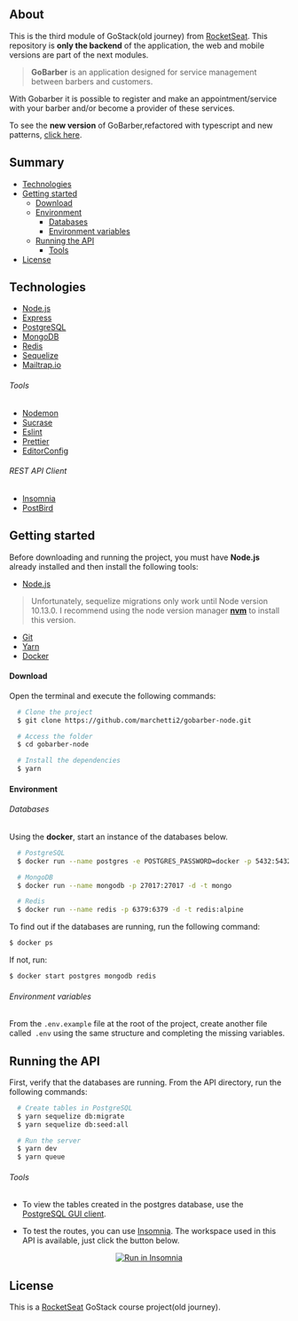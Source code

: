 <h2>About</h2>

This is the third module of GoStack(old journey) from [RocketSeat](https://rocketseat.com.br/). 
This repository is **only the backend** of the application, the web and mobile versions are part of the next modules.

> **GoBarber** is an application designed for service management between barbers and customers.

With Gobarber it is possible to register and make an appointment/service with your barber and/or become a provider of these services.

To see the **new version** of GoBarber,refactored with typescript and new patterns, [click here](https://github.com/marchetti2/gobarber-node-new-version).

<h2>Summary</h2>

- [Technologies](#technologies)
- [Getting started](#started)
  - [Download](#download)
  - [Environment](#environment)
    - [Databases](#databases)
    - [Environment variables](#variables)
  - [Running the API](#running)
    - [Tools](#tools)
- [License](#license)

<h2 id="technologies">Technologies</h2>

- [Node.js](https://nodejs.org/en/)
- [Express](http://expressjs.com/)
- [PostgreSQL](https://hub.docker.com/_/postgres)
- [MongoDB](https://hub.docker.com/_/mongo)
- [Redis](https://hub.docker.com/_/redis)
- [Sequelize](https://sequelize.org/)
- [Mailtrap.io](https://mailtrap.io/)

<h6>Tools</h6>

- [Nodemon](https://nodemon.io/)
- [Sucrase](https://github.com/alangpierce/sucrase)
- [Eslint](https://eslint.org/)
- [Prettier](https://prettier.io/)
- [EditorConfig](https://editorconfig.org/)

<h6>REST API Client</h6>

- [Insomnia](https://insomnia.rest/)
- [PostBird](https://www.electronjs.org/apps/postbird)

<h2 id="started">Getting started</h2>

Before downloading and running the project, you must have **Node.js** already installed and then install the following tools: 

- [Node.js](https://nodejs.org/en/)

> Unfortunately, sequelize migrations only work until Node version 10.13.0. I recommend using the node version manager **[nvm](https://github.com/nvm-sh/nvm)** to install this version.

- [Git](https://git-scm.com/)
- [Yarn](https://yarnpkg.com/)
- [Docker](https://www.docker.com/get-started)

<h4 id="download">Download</h4>

Open the terminal and execute the following commands: 

```bash
  # Clone the project
  $ git clone https://github.com/marchetti2/gobarber-node.git

  # Access the folder
  $ cd gobarber-node

  # Install the dependencies
  $ yarn
```
<h4 id="environment">Environment</h4>

<h6 id="databases">Databases</h6>

Using the **docker**, start an instance of the databases below.

```bash
  # PostgreSQL 
  $ docker run --name postgres -e POSTGRES_PASSWORD=docker -p 5432:5432 -d postgres

  # MongoDB
  $ docker run --name mongodb -p 27017:27017 -d -t mongo

  # Redis
  $ docker run --name redis -p 6379:6379 -d -t redis:alpine
```
To find out if the databases are running, run the following command:
```bash
$ docker ps
```
If not, run:

```bash
$ docker start postgres mongodb redis
```
<h6 id="variables">Environment variables</h6>

From the `.env.example` file at the root of the project, create another file called` .env` using the same structure and completing the missing variables.

<h2 id="running">Running the API</h2>

First, verify that the databases are running. From the API directory, run the following commands:

```bash
  # Create tables in PostgreSQL
  $ yarn sequelize db:migrate
  $ yarn sequelize db:seed:all

  # Run the server
  $ yarn dev
  $ yarn queue
```
<h6 id="tools">Tools</h6>

- To view the tables created in the postgres database, use the [PostgreSQL GUI client](https://www.electronjs.org/apps/postbird).

- To test the routes, you can use [Insomnia](https://insomnia.rest/). The workspace used in this API is available, just click the button below. 
<p align="center">
<a href="https://insomnia.rest/run/?label=goBarber&uri=https%3A%2F%2Fgist.githubusercontent.com%2Fmarchetti2%2F7a60dfab137a9e7c474e51f9a7f4a9ae%2Fraw%2F89d6dee8d369f66165407dbfc201d945e5785f40%2FgoBarber.json" target="_blank"><img src="https://insomnia.rest/images/run.svg" alt="Run in Insomnia"></a>
</p>

<h2 id="license">License</h2>

This is a [RocketSeat](https://rocketseat.com.br) GoStack course project(old journey).
